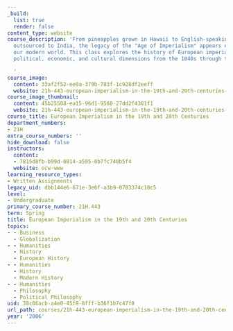 ```yaml
---
_build:
  list: true
  render: false
content_type: website
course_description: 'From pineapples grown in Hawaii to English-speaking call centers
  outsourced to India, the legacy of the "Age of Imperialism" appears everywhere in
  our modern world. This class explores the history of European imperialism in its
  political, economic, and cultural dimensions from the 1840s through the 1960s.

  '
course_image:
  content: 33af2f52-ee0a-379b-783f-1c928df2eeff
  website: 21h-443-european-imperialism-in-the-19th-and-20th-centuries-spring-2006
course_image_thumbnail:
  content: 45b25508-ea15-96d1-9560-27dd2f4381f1
  website: 21h-443-european-imperialism-in-the-19th-and-20th-centuries-spring-2006
course_title: European Imperialism in the 19th and 20th Centuries
department_numbers:
- 21H
extra_course_numbers: ''
hide_download: false
instructors:
  content:
  - 7815d8fb-b99d-0814-a595-0b7fc740b5f4
  website: ocw-www
learning_resource_types:
- Written Assignments
legacy_uid: dbb144e6-671e-3e6f-a3b9-0783374c18c5
level:
- Undergraduate
primary_course_number: 21H.443
term: Spring
title: European Imperialism in the 19th and 20th Centuries
topics:
- - Business
  - Globalization
- - Humanities
  - History
  - European History
- - Humanities
  - History
  - Modern History
- - Humanities
  - Philosophy
  - Political Philosophy
uid: 38c06acb-a4e0-45f8-8fff-b36f1b7c47f0
url_path: courses/21h-443-european-imperialism-in-the-19th-and-20th-centuries-spring-2006
year: '2006'
---
```

